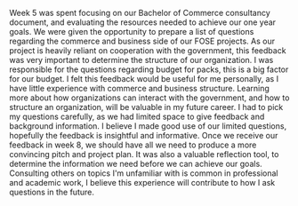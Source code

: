 
Week 5 was spent focusing on our Bachelor of Commerce consultancy document, and evaluating the resources needed to achieve our one year goals. We were given the opportunity to prepare a list of questions regarding the commerce and business side of our FOSE projects. As our project is heavily reliant on cooperation with the government, this feedback was very important to determine the structure of our organization. I was responsible for the questions regarding budget for packs, this is a big factor for our budget.
I felt this feedback would be useful for me personally, as I have little experience with commerce and business structure. Learning more about how organizations can interact with the government, and how to structure an organization, will be valuable in my future career. I had to pick my questions carefully, as we had limited space to give feedback and background information. I believe I made good use of our limited questions, hopefully the feedback is insightful and informative.
Once we receive our feedback in week 8, we should have all we need to produce a more convincing pitch and project plan. It was also a valuable reflection tool, to determine the information we need before we can achieve our goals. Consulting others on topics I'm unfamiliar with is common in professional and academic work, I believe this experience will contribute to how I ask questions in the future.